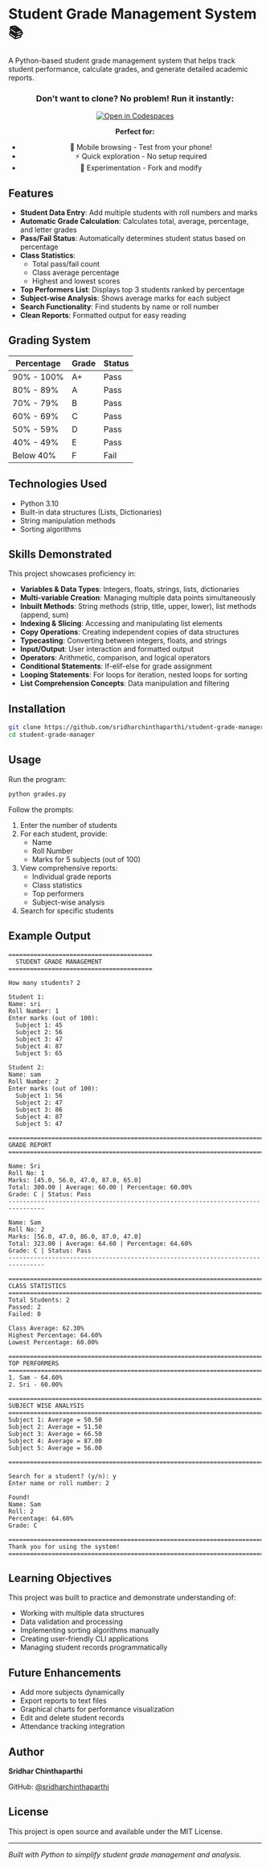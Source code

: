 # Student Grade Management System 📚

A Python-based student grade management system that helps track student performance, calculate grades, and generate detailed academic reports.
<div align="center">

### Don't want to clone? No problem! Run it instantly:

[![Open in Codespaces](https://img.shields.io/badge/Open%20in-Codespaces-green?style=for-the-badge&logo=github)](https://codespaces.new/sridharchinthaparthi/student-grade-manager)

**Perfect for:**
- 📱 Mobile browsing - Test from your phone!
- ⚡ Quick exploration - No setup required
- 🧪 Experimentation - Fork and modify

</div>

## Features

- **Student Data Entry**: Add multiple students with roll numbers and marks
- **Automatic Grade Calculation**: Calculates total, average, percentage, and letter grades
- **Pass/Fail Status**: Automatically determines student status based on percentage
- **Class Statistics**: 
  - Total pass/fail count
  - Class average percentage
  - Highest and lowest scores
- **Top Performers List**: Displays top 3 students ranked by percentage
- **Subject-wise Analysis**: Shows average marks for each subject
- **Search Functionality**: Find students by name or roll number
- **Clean Reports**: Formatted output for easy reading

## Grading System

| Percentage | Grade | Status |
|------------|-------|--------|
| 90% - 100% | A+ | Pass |
| 80% - 89% | A | Pass |
| 70% - 79% | B | Pass |
| 60% - 69% | C | Pass |
| 50% - 59% | D | Pass |
| 40% - 49% | E | Pass |
| Below 40% | F | Fail |

## Technologies Used

- Python 3.10
- Built-in data structures (Lists, Dictionaries)
- String manipulation methods
- Sorting algorithms

## Skills Demonstrated

This project showcases proficiency in:
- **Variables & Data Types**: Integers, floats, strings, lists, dictionaries
- **Multi-variable Creation**: Managing multiple data points simultaneously
- **Inbuilt Methods**: String methods (strip, title, upper, lower), list methods (append, sum)
- **Indexing & Slicing**: Accessing and manipulating list elements
- **Copy Operations**: Creating independent copies of data structures
- **Typecasting**: Converting between integers, floats, and strings
- **Input/Output**: User interaction and formatted output
- **Operators**: Arithmetic, comparison, and logical operators
- **Conditional Statements**: If-elif-else for grade assignment
- **Looping Statements**: For loops for iteration, nested loops for sorting
- **List Comprehension Concepts**: Data manipulation and filtering

## Installation

```bash
git clone https://github.com/sridharchinthaparthi/student-grade-manager.git
cd student-grade-manager
```

## Usage

Run the program:

```bash
python grades.py
```

Follow the prompts:
1. Enter the number of students
2. For each student, provide:
   - Name
   - Roll Number
   - Marks for 5 subjects (out of 100)
3. View comprehensive reports:
   - Individual grade reports
   - Class statistics
   - Top performers
   - Subject-wise analysis
4. Search for specific students

## Example Output

```
========================================
  STUDENT GRADE MANAGEMENT
========================================

How many students? 2

Student 1:
Name: sri
Roll Number: 1
Enter marks (out of 100):
  Subject 1: 45
  Subject 2: 56
  Subject 3: 47
  Subject 4: 87
  Subject 5: 65

Student 2:
Name: sam
Roll Number: 2
Enter marks (out of 100):
  Subject 1: 56
  Subject 2: 47
  Subject 3: 86
  Subject 4: 87
  Subject 5: 47

================================================================================
GRADE REPORT
================================================================================

Name: Sri
Roll No: 1
Marks: [45.0, 56.0, 47.0, 87.0, 65.0]
Total: 300.00 | Average: 60.00 | Percentage: 60.00%
Grade: C | Status: Pass
--------------------------------------------------------------------------------

Name: Sam
Roll No: 2
Marks: [56.0, 47.0, 86.0, 87.0, 47.0]
Total: 323.00 | Average: 64.60 | Percentage: 64.60%
Grade: C | Status: Pass
--------------------------------------------------------------------------------

================================================================================
CLASS STATISTICS
================================================================================
Total Students: 2
Passed: 2
Failed: 0

Class Average: 62.30%
Highest Percentage: 64.60%
Lowest Percentage: 60.00%

================================================================================
TOP PERFORMERS
================================================================================
1. Sam - 64.60%
2. Sri - 60.00%

================================================================================
SUBJECT WISE ANALYSIS
================================================================================
Subject 1: Average = 50.50
Subject 2: Average = 51.50
Subject 3: Average = 66.50
Subject 4: Average = 87.00
Subject 5: Average = 56.00

================================================================================

Search for a student? (y/n): y
Enter name or roll number: 2

Found!
Name: Sam
Roll: 2
Percentage: 64.60%
Grade: C

================================================================================
Thank you for using the system!
================================================================================
```

## Learning Objectives

This project was built to practice and demonstrate understanding of:
- Working with multiple data structures
- Data validation and processing
- Implementing sorting algorithms manually
- Creating user-friendly CLI applications
- Managing student records programmatically

## Future Enhancements

- Add more subjects dynamically
- Export reports to text files
- Graphical charts for performance visualization
- Edit and delete student records
- Attendance tracking integration

## Author

**Sridhar Chinthaparthi**

GitHub: [@sridharchinthaparthi](https://github.com/sridharchinthaparthi)

## License

This project is open source and available under the MIT License.

---


*Built with Python to simplify student grade management and analysis.*

